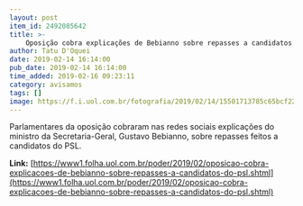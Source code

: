 ```yaml
---
layout: post
item_id: 2492085642
title: >-
    Oposição cobra explicações de Bebianno sobre repasses a candidatos do PSL
author: Tatu D'Oquei
date: 2019-02-14 16:14:00
pub_date: 2019-02-14 16:14:00
time_added: 2019-02-16 09:23:11
category: avisamos
tags: []
image: https://f.i.uol.com.br/fotografia/2019/02/14/15501713785c65bcf227de0_1550171378_3x2_rt.jpg
---
```


Parlamentares da oposição cobraram nas redes sociais explicações do ministro da Secretaria-Geral, Gustavo Bebianno, sobre repasses feitos a candidatos do PSL.

**Link:** [https://www1.folha.uol.com.br/poder/2019/02/oposicao-cobra-explicacoes-de-bebianno-sobre-repasses-a-candidatos-do-psl.shtml](https://www1.folha.uol.com.br/poder/2019/02/oposicao-cobra-explicacoes-de-bebianno-sobre-repasses-a-candidatos-do-psl.shtml)

